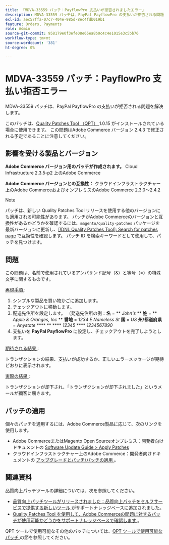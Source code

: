 ```yaml
---
title: 「MDVA-33559 パッチ：PayflowPro 支払いが拒否されましたエラー」
description: MDVA-33559 パッチは、PayPal PayflowPro の支払いが拒否される問題を解決します。
exl-id: aec57ffa-07c7-404e-985d-8ec4fdb019b1
feature: Orders, Payments
role: Admin
source-git-commit: 958179e0f3efe08e65ea8b0c4c4e1015e3c5bb76
workflow-type: tm+mt
source-wordcount: '381'
ht-degree: 0%

---
```


# MDVA-33559 パッチ：PayflowPro 支払い拒否エラー

MDVA-33559 パッチは、PayPal PayflowPro の支払いが拒否される問題を解決します。

このパッチは、[Quality Patches Tool （QPT） ](https://devdocs.magento.com/guides/v2.4/comp-mgr/patching.html#mqp)1.0.15 がインストールされている場合に使用できます。 この問題はAdobe Commerce バージョン 2.4.3 で修正される予定であることに注意してください。

## 影響を受ける製品とバージョン

**Adobe Commerce バージョン用のパッチが作成されます。** Cloud Infrastructure 2.3.5-p2 上のAdobe Commerce

**Adobe Commerce バージョンとの互換性：** クラウドインフラストラクチャー上のAdobe CommerceおよびオンプレミスのAdobe Commerce 2.3.0～2.4.2

>[!NOTE]
>
>パッチは、新しい Quality Patches Tool リリースを使用する他のバージョンにも適用される可能性があります。 パッチがAdobe Commerceのバージョンと互換性があるかどうかを確認するには、`magento/quality-patches` パッケージを最新バージョンに更新し、[[!DNL Quality Patches Tool]: Search for patches page](https://devdocs.magento.com/quality-patches/tool.html#patch-grid) で互換性を確認します。 パッチ ID を検索キーワードとして使用して、パッチを見つけます。

## 問題

この問題は、名前で使用されているアンパサンド記号（&amp;）と等号（=）の特殊文字に関するものです。

<u> 再現手順 </u>:

1. シンプルな製品を買い物かごに追加します。
1. チェックアウトに移動します。
1. 配送先住所を設定します。 （発送先住所の例：**名** = ** *John&#39;s* ** **姓** = ** *Apple &amp; Oranges, Inc* ** **番地** = *1234 E Nameless St* **国** = *US* **州/都道府県** = *Anystate* **** ** **** *12345* **** *1234567890*
1. 支払いを **PayPal PayflowPro** に設定し、チェックアウトを完了しようとします。

<u> 期待される結果 </u>:

トランザクションの結果、支払いが成功するか、正しいエラーメッセージが期待どおりに表示されます。

<u> 実際の結果 </u>:

トランザクションが却下され、「トランザクションが却下されました」というメールが顧客に届きます。

## パッチの適用

個々のパッチを適用するには、Adobe Commerce製品に応じて、次のリンクを使用します。

* Adobe CommerceまたはMagento Open Sourceオンプレミス：開発者向けドキュメントの [Software Update Guide > Apply Patches](https://devdocs.magento.com/guides/v2.4/comp-mgr/patching/mqp.html)
* クラウドインフラストラクチャー上のAdobe Commerce：開発者向けドキュメントの [ アップグレードとパッチ/パッチの適用 ](https://devdocs.magento.com/cloud/project/project-patch.html)。

## 関連資料

品質向上パッチツールの詳細については、次を参照してください。

* [ 品質向上パッチツールがリリースされました：品質向上パッチをセルフサービスで提供する新しいツール ](/help/announcements/adobe-commerce-announcements/magento-quality-patches-released-new-tool-to-self-serve-quality-patches.md) がサポートナレッジベースに追加されました。
* [Quality Patches Tool を使用して、Adobe Commerceの問題に対するパッチが使用可能かどうかをサポートナレッジベースで確認します ](/help/support-tools/patches-available-in-qpt-tool/check-patch-for-magento-issue-with-magento-quality-patches.md)。

QPT ツールで使用可能なその他のパッチについては、[QPT ツールで使用可能なパッチ ](https://support.magento.com/hc/en-us/sections/360010506631-Patches-available-in-QPT-tool-) の節を参照してください。
